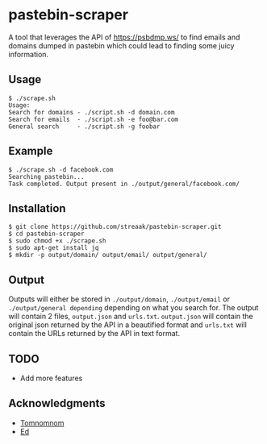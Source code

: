 # pastebin-scraper

A tool that leverages the API of https://psbdmp.ws/ to find emails and domains dumped in pastebin which could lead to finding some juicy information.

## Usage

```
$ ./scrape.sh 
Usage:
Search for domains - ./script.sh -d domain.com
Search for emails  - ./script.sh -e foo@bar.com
General search	   - ./script.sh -g foobar
```

## Example 

``` 
$ ./scrape.sh -d facebook.com
Searching pastebin...
Task completed. Output present in ./output/general/facebook.com/
```

## Installation

```
$ git clone https://github.com/streaak/pastebin-scraper.git
$ cd pastebin-scraper
$ sudo chmod +x ./scrape.sh
$ sudo apt-get install jq
$ mkdir -p output/domain/ output/email/ output/general/
```

## Output


Outputs will either be stored in `./output/domain`, `./output/email` or `./output/general depending` depending on what you search for. The output will contain 2 files, `output.json` and `urls.txt`. `output.json` will contain the original json returned by the API in a beautified format and `urls.txt` will contain the URLs returned by the API in text format.

## TODO

* Add more features

## Acknowledgments

* [Tomnomnom](https://twitter.com/tomnomnom)
* [Ed](https://twitter.com/edoverflow)
